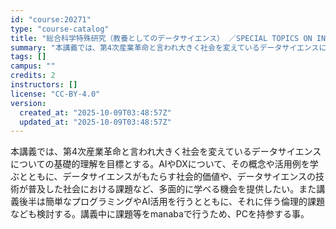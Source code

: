```yaml
---
id: "course:20271"
type: "course-catalog"
title: "総合科学特殊研究（教養としてのデータサイエンス） ／SPECIAL TOPICS ON INTEGRATED ARTS AND SCIENCES: DATA SCIENCE AS THE LIBERAL ARTS"
summary: "本講義では、第4次産業革命と言われ大きく社会を変えているデータサイエンスについての基礎的理解を目標とする。AIやDXについて、その概念や活用例を学ぶとともに、データサイエンスがもたらす社会的価値や、データサイエンスの技術が普及した社会におけ…"
tags: []
campus: ""
credits: 2
instructors: []
license: "CC-BY-4.0"
version:
  created_at: "2025-10-09T03:48:57Z"
  updated_at: "2025-10-09T03:48:57Z"
---
```

本講義では、第4次産業革命と言われ大きく社会を変えているデータサイエンスについての基礎的理解を目標とする。AIやDXについて、その概念や活用例を学ぶとともに、データサイエンスがもたらす社会的価値や、データサイエンスの技術が普及した社会における課題など、多面的に学べる機会を提供したい。また講義後半は簡単なプログラミングやAI活用を行うとともに、それに伴う倫理的課題なども検討する。講義中に課題等をmanabaで行うため、PCを持参する事。
